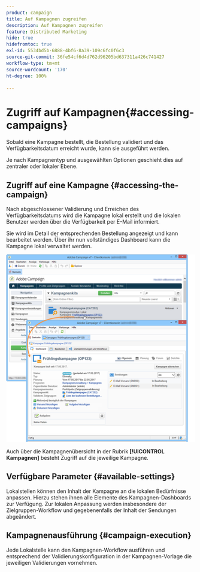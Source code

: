 ```yaml
---
product: campaign
title: Auf Kampagnen zugreifen
description: Auf Kampagnen zugreifen
feature: Distributed Marketing
hide: true
hidefromtoc: true
exl-id: 5534bd5b-6888-4bf6-8a39-109c6fc0f6c3
source-git-commit: 36fe54cf6d4d762d96205bd637311a426c741427
workflow-type: tm+mt
source-wordcount: '170'
ht-degree: 100%

---
```


# Zugriff auf Kampagnen{#accessing-campaigns}



Sobald eine Kampagne bestellt, die Bestellung validiert und das Verfügbarkeitsdatum erreicht wurde, kann sie ausgeführt werden.

Je nach Kampagnentyp und ausgewählten Optionen geschieht dies auf zentraler oder lokaler Ebene.

## Zugriff auf eine Kampagne {#accessing-the-campaign}

Nach abgeschlossener Validierung und Erreichen des Verfügbarkeitsdatums wird die Kampagne lokal erstellt und die lokalen Benutzer werden über die Verfügbarkeit per E-Mail informiert.

Sie wird im Detail der entsprechenden Bestellung angezeigt und kann bearbeitet werden. Über ihr nun vollständiges Dashboard kann die Kampagne lokal verwaltet werden.

![](assets/mkg_dist_local_op_edit_new_op1.png)

Auch über die Kampagnenübersicht in der Rubrik **[!UICONTROL Kampagnen]** besteht Zugriff auf die jeweilige Kampagne.

## Verfügbare Parameter {#available-settings}

Lokalstellen können den Inhalt der Kampagne an die lokalen Bedürfnisse anpassen. Hierzu stehen ihnen alle Elemente des Kampagnen-Dashboards zur Verfügung. Zur lokalen Anpassung werden insbesondere der Zielgruppen-Workflow und gegebenenfalls der Inhalt der Sendungen abgeändert.

## Kampagnenausführung {#campaign-execution}

Jede Lokalstelle kann den Kampagnen-Workflow ausführen und entsprechend der Validierungskonfiguration in der Kampagnen-Vorlage die jeweiligen Validierungen vornehmen.
